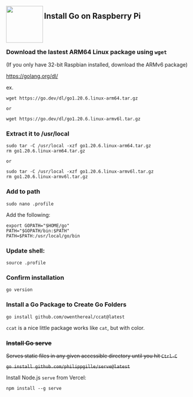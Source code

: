 <a href="https://golang.org"><img src="https://go.dev/images/go-logo-blue.svg" align="left" width="100px"></a>

## Install Go on Raspberry Pi

<br>
<br>

### Download the lastest ARM64 Linux package using `wget`

(If you only have 32-bit Raspbian installed, download the ARMv6 package)

https://golang.org/dl/

ex.
```
wget https://go.dev/dl/go1.20.6.linux-arm64.tar.gz

or

wget https://go.dev/dl/go1.20.6.linux-armv6l.tar.gz
```

### Extract it to /usr/local

```
sudo tar -C /usr/local -xzf go1.20.6.linux-arm64.tar.gz
rm go1.20.6.linux-arm64.tar.gz

or

sudo tar -C /usr/local -xzf go1.20.6.linux-armv6l.tar.gz
rm go1.20.6.linux-armv6l.tar.gz
```

### Add to path

```
sudo nano .profile
```

Add the following:

```
export GOPATH="$HOME/go"
PATH="$GOPATH/bin:$PATH"
PATH=$PATH:/usr/local/go/bin
```

### Update shell:

```
source .profile
```

### Confirm installation

```
go version
```

### Install a Go Package to Create Go Folders

```
go install github.com/owenthereal/ccat@latest
```

`ccat` is a nice little package works like `cat`, but with color.

### ~~Install Go serve~~

~~Serves static files in any given accessible directory until you hit `Ctrl-C`~~

~~`go install github.com/philippgille/serve@latest`~~

Install Node.js `serve` from Vercel:
```
npm install --g serve
```
